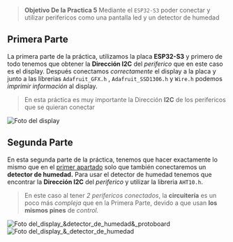 > **Objetivo De la Practica 5** Mediante el `ESP32-S3` poder conectar y utilizar perifericos como una pantalla led y un detector de humedad  

## Primera Parte
La primera parte de la práctica, utilizamos la placa **ESP32-S3** y primero de todo tenemos que obtener la **Dirección I2C** del _periferico_ que en este caso es el display.
Después conectamos _correctamente_ el display a la placa y junto a las librerias `Adafruit_GFX.h` , `Adafruit_SSD1306.h` y `Wire.h` podemos _imprimir información_ al display.
> En esta práctica es muy importante la Dirección **I2C** de los perifericos que se quieran conectar

 ![Foto del display](Fotos_Pràctica_5_PD/Foto_5_1_Monitor.jpg)
## Segunda Parte
En esta segunda parte de la práctica, tenemos que hacer exactamente lo mismo que en el [primer apartado](##Primera-Parte) solo que también conectaremos un **detector de humedad.** Para usar el detector de humedad tenemos que encontrar la **Dirección I2C** del _periferico_ y utilizar la libreria `AHT10.h`. 
> En este caso al tener _2 perifericos conectados_, la **circuitería** es un poco más _compleja_ que en la Primera Parte, devido a que usan **los mismos pines** de _control._

  ![Foto del_display_&_detector_de_humedad_&_protoboard](Fotos_Pràctica_5_PD/Foto_5_2_Monitor_&_Temperatura.jpg)
  ![Foto del_display_&_detector_de_humedad](Fotos_Pràctica_5_PD/Foto_5_2_Monitor_&_Temperatura_Gran.jpg)

